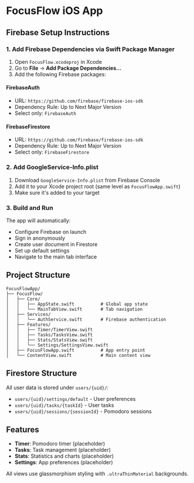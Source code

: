 # FocusFlow iOS App

## Firebase Setup Instructions

### 1. Add Firebase Dependencies via Swift Package Manager

1. Open `FocusFlow.xcodeproj` in Xcode
2. Go to **File** → **Add Package Dependencies...**
3. Add the following Firebase packages:

#### FirebaseAuth
- URL: `https://github.com/firebase/firebase-ios-sdk`
- Dependency Rule: Up to Next Major Version
- Select only: `FirebaseAuth`

#### FirebaseFirestore
- URL: `https://github.com/firebase/firebase-ios-sdk`
- Dependency Rule: Up to Next Major Version
- Select only: `FirebaseFirestore`

### 2. Add GoogleService-Info.plist

1. Download `GoogleService-Info.plist` from Firebase Console
2. Add it to your Xcode project root (same level as `FocusFlowApp.swift`)
3. Make sure it's added to your target

### 3. Build and Run

The app will automatically:
- Configure Firebase on launch
- Sign in anonymously
- Create user document in Firestore
- Set up default settings
- Navigate to the main tab interface

## Project Structure

```
FocusFlowApp/
├── FocusFlow/
│   ├── Core/
│   │   ├── AppState.swift          # Global app state
│   │   └── MainTabView.swift       # Tab navigation
│   ├── Services/
│   │   └── AuthService.swift       # Firebase authentication
│   ├── Features/
│   │   ├── Timer/TimerView.swift
│   │   ├── Tasks/TasksView.swift
│   │   ├── Stats/StatsView.swift
│   │   └── Settings/SettingsView.swift
│   ├── FocusFlowApp.swift          # App entry point
│   └── ContentView.swift           # Main content view
```

## Firestore Structure

All user data is stored under `users/{uid}/`:
- `users/{uid}/settings/default` - User preferences
- `users/{uid}/tasks/{taskId}` - User tasks
- `users/{uid}/sessions/{sessionId}` - Pomodoro sessions

## Features

- **Timer**: Pomodoro timer (placeholder)
- **Tasks**: Task management (placeholder)
- **Stats**: Statistics and charts (placeholder)
- **Settings**: App preferences (placeholder)

All views use glassmorphism styling with `.ultraThinMaterial` backgrounds.
